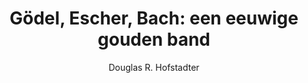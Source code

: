 ---
title: "Gödel, Escher, Bach: een eeuwige gouden band"
author: "Douglas R. Hofstadter"
isbn: "902542726X"
isbn13: "9789025427269"
rating: "0"
publisher: "Contact"
pages: "899"
publishYear: "2006"
read: ""
goodreads_id: "7650305"
language: "nl"
---